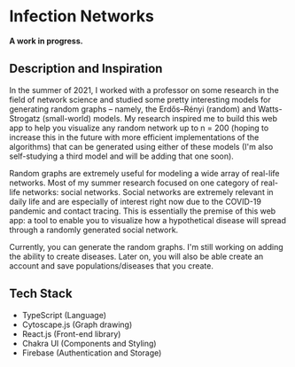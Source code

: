 # Infection Networks

**A work in progress.**

## Description and Inspiration
In the summer of 2021, I worked with a professor on some research in the field of network science and studied some pretty interesting models for generating random graphs – namely, the Erdős–Rényi (random) and Watts-Strogatz (small-world) models. My research inspired me to build this web app to help you visualize any random network up to n = 200 (hoping to increase this in the future with more efficient implementations of the algorithms) that can be generated using either of these models (I'm also self-studying a third model and will be adding that one soon).

Random graphs are extremely useful for modeling a wide array of real-life networks. Most of my summer research focused on one category of real-life networks: social networks. Social networks are extremely relevant in daily life and are especially of interest right now due to the COVID-19 pandemic and contact tracing. This is essentially the premise of this web app: a tool to enable you to visualize how a hypothetical disease will spread through a randomly generated social network.

Currently, you can generate the random graphs. I'm still working on adding the ability to create diseases. Later on, you will also be able create an account and save populations/diseases that you create.

## Tech Stack
- TypeScript (Language)
- Cytoscape.js (Graph drawing)
- React.js (Front-end library)
- Chakra UI (Components and Styling)
- Firebase (Authentication and Storage)

